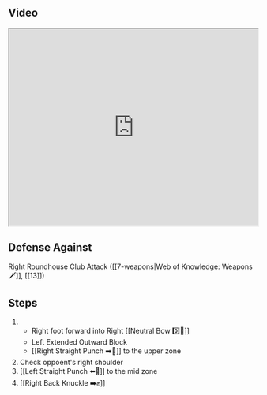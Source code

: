 ## Video

<iframe src="https://www.youtube.com/embed/1qt9F2ogbMA?start=312" width="100%" height="400"></iframe>

## Defense Against

Right Roundhouse Club Attack ([[7-weapons|Web of Knowledge: Weapons 🗡️]], [[13]])

## Steps

1. - Right foot forward into Right [[Neutral Bow  0️⃣🦶]]
    - Left Extended Outward Block
    - [[Right Straight Punch ➡️👊]] to the upper zone
2. Check oppoent's right shoulder
3. [[Left Straight Punch ⬅️👊]] to the mid zone
4. [[Right Back Knuckle ➡️✊]]